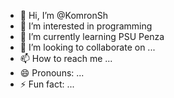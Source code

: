 - 👋 Hi, I’m @KomronSh
- 👀 I’m interested in programming
- 🌱 I’m currently learning PSU Penza
- 💞️ I’m looking to collaborate on ...
- 📫 How to reach me ...
- 😄 Pronouns: ...
- ⚡ Fun fact: ...

<!---
KomronSh/KomronSh is a ✨ special ✨ repository because its `README.md` (this file) appears on your GitHub profile.
You can click the Preview link to take a look at your changes.
--->
